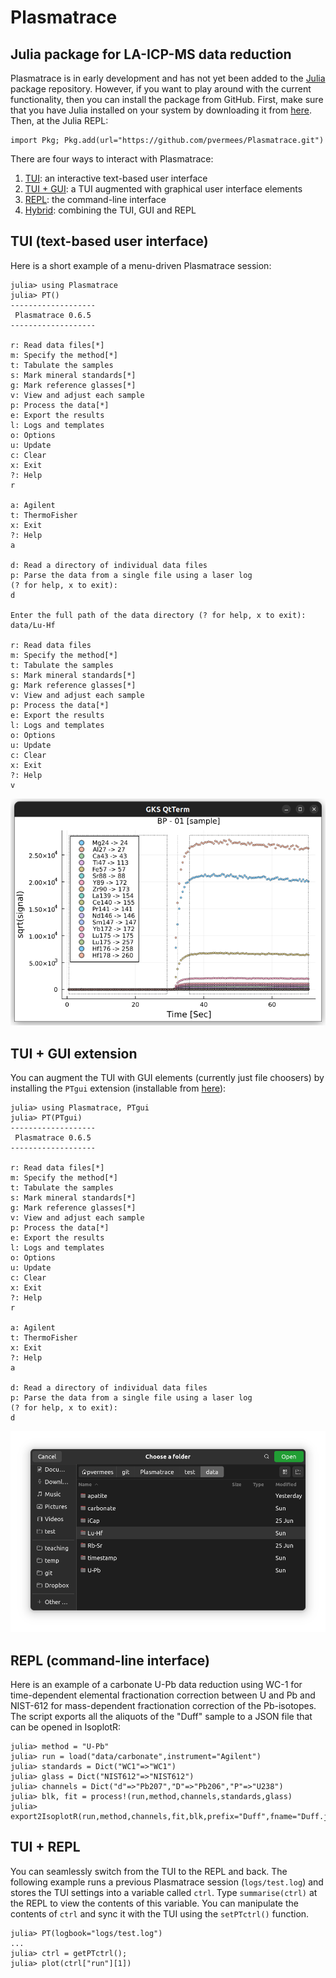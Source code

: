# Plasmatrace

## Julia package for LA-ICP-MS data reduction

Plasmatrace is in early development and has not yet been added to the
[Julia](https://julialang.org/) package repository. However, if you
want to play around with the current functionality, then you can
install the package from GitHub. First, make sure that you have Julia
installed on your system by downloading it from
[here](https://julialang.org/downloads/#current_stable_release). Then,
at the Julia REPL:

```
import Pkg; Pkg.add(url="https://github.com/pvermees/Plasmatrace.git")
```

There are four ways to interact with Plasmatrace:

1. [TUI](#tui-text-based-user-interface): an interactive text-based user interface
2. [TUI + GUI](#tui-+-gui-extension): a TUI augmented with graphical user interface elements
3. [REPL](#repl-command-line-interface): the command-line interface
4. [Hybrid](#tui-+-repl): combining the TUI, GUI and REPL

## TUI (text-based user interface)

Here is a short example of a menu-driven Plasmatrace session:

```
julia> using Plasmatrace
julia> PT()
-------------------
 Plasmatrace 0.6.5
-------------------

r: Read data files[*]
m: Specify the method[*]
t: Tabulate the samples
s: Mark mineral standards[*]
g: Mark reference glasses[*]
v: View and adjust each sample
p: Process the data[*]
e: Export the results
l: Logs and templates
o: Options
u: Update
c: Clear
x: Exit
?: Help
r

a: Agilent
t: ThermoFisher
x: Exit
?: Help
a

d: Read a directory of individual data files
p: Parse the data from a single file using a laser log
(? for help, x to exit):
d

Enter the full path of the data directory (? for help, x to exit):
data/Lu-Hf

r: Read data files
m: Specify the method[*]
t: Tabulate the samples
s: Mark mineral standards[*]
g: Mark reference glasses[*]
v: View and adjust each sample
p: Process the data[*]
e: Export the results
l: Logs and templates
o: Options
u: Update
c: Clear
x: Exit
?: Help
v
```

![Lu-Hf dataset](./img/plot.png)

## TUI + GUI extension

You can augment the TUI with GUI elements (currently just file choosers) by installing the
`PTgui` extension (installable from [here](https://github.com/pvermees/PTgui)):

```
julia> using Plasmatrace, PTgui
julia> PT(PTgui)
-------------------
 Plasmatrace 0.6.5
-------------------

r: Read data files[*]
m: Specify the method[*]
t: Tabulate the samples
s: Mark mineral standards[*]
g: Mark reference glasses[*]
v: View and adjust each sample
p: Process the data[*]
e: Export the results
l: Logs and templates
o: Options
u: Update
c: Clear
x: Exit
?: Help
r

a: Agilent
t: ThermoFisher
x: Exit
?: Help
a

d: Read a directory of individual data files
p: Parse the data from a single file using a laser log
(? for help, x to exit):
d
```

![PTgui file reader dialog](./img/dialog.png)

## REPL (command-line interface)

Here is an example of a carbonate U-Pb data reduction using WC-1 for
time-dependent elemental fractionation correction between U and Pb and
NIST-612 for mass-dependent fractionation correction of the
Pb-isotopes. The script exports all the aliquots of the "Duff" sample
to a JSON file that can be opened in IsoplotR:

```
julia> method = "U-Pb"
julia> run = load("data/carbonate",instrument="Agilent")
julia> standards = Dict("WC1"=>"WC1")
julia> glass = Dict("NIST612"=>"NIST612")
julia> channels = Dict("d"=>"Pb207","D"=>"Pb206","P"=>"U238")
julia> blk, fit = process!(run,method,channels,standards,glass)
julia> export2IsoplotR(run,method,channels,fit,blk,prefix="Duff",fname="Duff.json")
```

## TUI + REPL

You can seamlessly switch from the TUI to the REPL and back. The following example runs a previous Plasmatrace session (`logs/test.log`) and stores the TUI settings into a variable called `ctrl`. Type `summarise(ctrl)` at the REPL to view the contents of this variable. You can manipulate the contents of `ctrl` and sync it with the TUI using the `setPTctrl()` function.

```
julia> PT(logbook="logs/test.log")
...
julia> ctrl = getPTctrl();
julia> plot(ctrl["run"][1])
```
